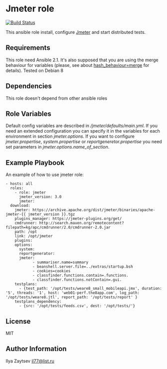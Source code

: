 Jmeter role
=========
[![Build Status](https://travis-ci.org/il77/ansible-jmeter.svg?branch=master)](https://travis-ci.org/il77/ansible-jmeter)

This ansible role install, configure [Jmeter](http://jmeter.apache.org/) and start distributed tests.

Requirements
------------

This role need Ansible 2.1. It's also supposed that
you are using the merge behaviour for variables (please, see about
[hash_behaviour=merge](http://docs.ansible.com/ansible/intro_configuration.html#hash-behaviour)
for details). Tested on Debian 8

Dependencies
------------

This role doesn't depend from other ansible roles



Role Variables
--------------

Default config variables are described in */jmeter/defaults/main.yml*.
If you need an extended configuration you can specify it in the variables for each environment in section *jmeter.options*. If you want to configure *jmeter.propertise*, *system.propertise* or *reportgeneretor.propertise* you need set parameters in *jmeter.options.name_of_section*.

Example Playbook
----------------

An example of how to use jmeter role:

    - hosts: all
      roles:
        - role: jmeter
          jmeter_version: 3.0
          jmeter:
	  download:
	    jmeter: https://archive.apache.org/dist/jmeter/binaries/apache-jmeter-{{ jmeter_version }}.tgz
	    plugins_manager: https://jmeter-plugins.org/get/
	    cmdrunner: http://search.maven.org/remotecontent?filepath=kg/apc/cmdrunner/2.0/cmdrunner-2.0.jar
	    path: /opt
	    link: /opt/jmeter
	    plugins:
	    options:
	      system:
	      reportgenerator:
	      jmeter:
                - summariser.name=summary
                - beanshell.server.file=../extras/startup.bsh
                - cookies=cookies
                - classfinder.functions.contain=.functions.
                - classfinder.functions.notContain=.gui.
	    testplans:
	      - {test_path: '/opt/tests/weare8_small_mobileapi.jmx', duration: '5', threads: '1', host: 'web01-perf.the8app.com', log_path: '/opt/tests/weare8.jtl', report_path: '/opt/tests/report' }
	    testplans_dependency:
	      - {src: '/opt/tests/feeds.csv', dest: '/opt/tests/'}


License
-------

MIT


Author Information
------------------

Ilya Zaytsev <il77@list.ru>
